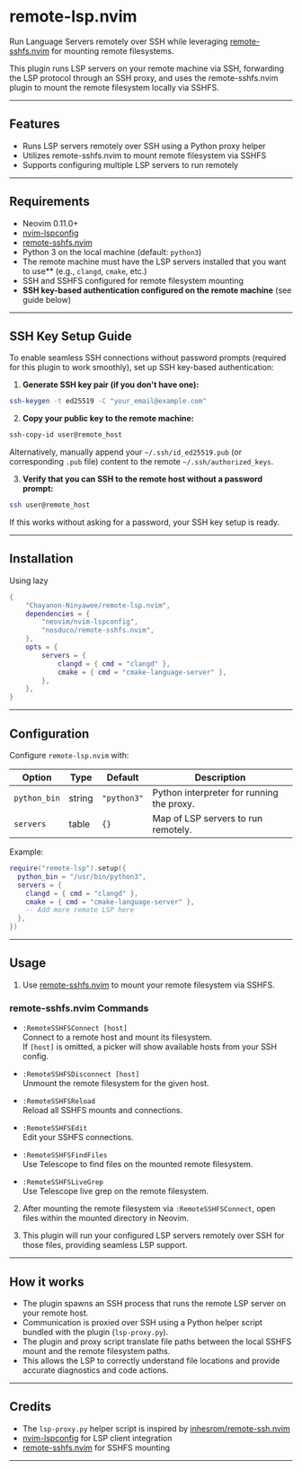 # remote-lsp.nvim

Run Language Servers remotely over SSH while leveraging [remote-sshfs.nvim](https://github.com/nosduco/remote-sshfs.nvim) for mounting remote filesystems.

This plugin runs LSP servers on your remote machine via SSH, forwarding the LSP protocol through an SSH proxy, and uses the remote-sshfs.nvim plugin to mount the remote filesystem locally via SSHFS.

---

## Features

- Runs LSP servers remotely over SSH using a Python proxy helper  
- Utilizes remote-sshfs.nvim to mount remote filesystem via SSHFS  
- Supports configuring multiple LSP servers to run remotely  

---

## Requirements

- Neovim 0.11.0+  
- [nvim-lspconfig](https://github.com/neovim/nvim-lspconfig)  
- [remote-sshfs.nvim](https://github.com/nosduco/remote-sshfs.nvim)  
- Python 3 on the local machine (default: `python3`)  
- The remote machine must have the LSP servers installed that you want to use** (e.g., `clangd`, `cmake`, etc.)  
- SSH and SSHFS configured for remote filesystem mounting  
- **SSH key-based authentication configured on the remote machine** (see guide below)  

---

## SSH Key Setup Guide

To enable seamless SSH connections without password prompts (required for this plugin to work smoothly), set up SSH key-based authentication:

1. **Generate SSH key pair (if you don't have one):**

```bash
ssh-keygen -t ed25519 -C "your_email@example.com"
```

2. **Copy your public key to the remote machine:**

```bash
ssh-copy-id user@remote_host
```

Alternatively, manually append your `~/.ssh/id_ed25519.pub` (or corresponding `.pub` file) content to the remote `~/.ssh/authorized_keys`.

3. **Verify that you can SSH to the remote host without a password prompt:**

```bash
ssh user@remote_host
```

If this works without asking for a password, your SSH key setup is ready.

---

## Installation

Using lazy

```lua
{
    "Chayanon-Ninyawee/remote-lsp.nvim",
    dependencies = {
        "neovim/nvim-lspconfig",
        "nosduco/remote-sshfs.nvim",
    },
    opts = {
        servers = {
            clangd = { cmd = "clangd" },
            cmake = { cmd = "cmake-language-server" },
        },
    },
}
```

---

## Configuration

Configure `remote-lsp.nvim` with:

| Option       | Type    | Default                 | Description                              |
|--------------|---------|-------------------------|------------------------------------------|
| `python_bin` | string  | `"python3"`             | Python interpreter for running the proxy. |
| `servers`    | table   | `{}`                    | Map of LSP servers to run remotely.        |

Example:

```lua
require("remote-lsp").setup({
  python_bin = "/usr/bin/python3",
  servers = {
    clangd = { cmd = "clangd" },
    cmake = { cmd = "cmake-language-server" },
    -- Add more remote LSP here
  },
})
```

---

## Usage

1. Use [remote-sshfs.nvim](https://github.com/nosduco/remote-sshfs.nvim) to mount your remote filesystem via SSHFS.

### remote-sshfs.nvim Commands

- `:RemoteSSHFSConnect [host]`  
  Connect to a remote host and mount its filesystem.  
  If `[host]` is omitted, a picker will show available hosts from your SSH config.

- `:RemoteSSHFSDisconnect [host]`  
  Unmount the remote filesystem for the given host.

- `:RemoteSSHFSReload`  
  Reload all SSHFS mounts and connections.

- `:RemoteSSHFSEdit`  
  Edit your SSHFS connections.

- `:RemoteSSHFSFindFiles`  
  Use Telescope to find files on the mounted remote filesystem.

- `:RemoteSSHFSLiveGrep`  
  Use Telescope live grep on the remote filesystem.

2. After mounting the remote filesystem via `:RemoteSSHFSConnect`, open files within the mounted directory in Neovim.

3. This plugin will run your configured LSP servers remotely over SSH for those files, providing seamless LSP support.

---

## How it works

- The plugin spawns an SSH process that runs the remote LSP server on your remote host.  
- Communication is proxied over SSH using a Python helper script bundled with the plugin (`lsp-proxy.py`).  
- The plugin and proxy script translate file paths between the local SSHFS mount and the remote filesystem paths.  
- This allows the LSP to correctly understand file locations and provide accurate diagnostics and code actions.

---

## Credits

- The `lsp-proxy.py` helper script is inspired by [inhesrom/remote-ssh.nvim](https://github.com/inhesrom/remote-ssh.nvim)  
- [nvim-lspconfig](https://github.com/neovim/nvim-lspconfig) for LSP client integration  
- [remote-sshfs.nvim](https://github.com/nosduco/remote-sshfs.nvim) for SSHFS mounting  

---
